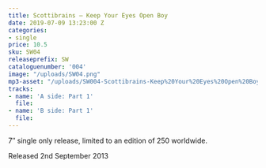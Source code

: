 ```yaml
---
title: Scottibrains – Keep Your Eyes Open Boy
date: 2019-07-09 13:23:00 Z
categories:
- single
price: 10.5
sku: SW04
releaseprefix: SW
cataloguenumber: '004'
image: "/uploads/SW04.png"
mp3-asset: "/uploads/SW004-Scottibrains-Keep%20Your%20Eyes%20Open%20Boy.mp3"
tracks:
- name: 'A side: Part 1'
  file: 
- name: 'B side: Part 1'
  file: 
---
```


7″ single only release, limited to an edition of 250 worldwide.

Released 2nd September 2013
